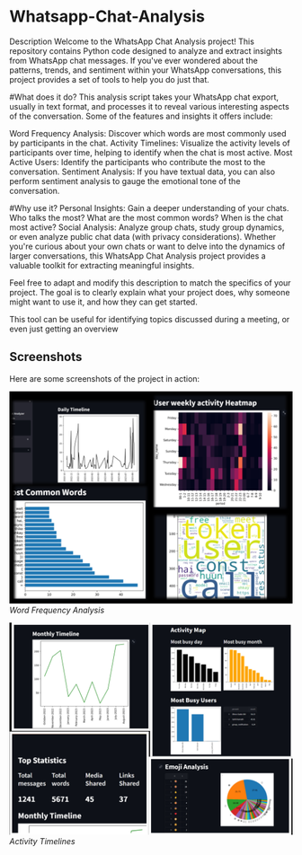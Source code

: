 # Whatsapp-Chat-Analysis

Description
Welcome to the WhatsApp Chat Analysis project! This repository contains Python code designed to analyze and extract insights from WhatsApp chat messages. If you've ever wondered about the patterns, trends, and sentiment within your WhatsApp conversations, this project provides a set of tools to help you do just that.

#What does it do?
This analysis script takes your WhatsApp chat export, usually in text format, and processes it to reveal various interesting aspects of the conversation. Some of the features and insights it offers include:

Word Frequency Analysis: Discover which words are most commonly used by participants in the chat.
Activity Timelines: Visualize the activity levels of participants over time, helping to identify when the chat is most active.
Most Active Users: Identify the participants who contribute the most to the conversation.
Sentiment Analysis: If you have textual data, you can also perform sentiment analysis to gauge the emotional tone of the conversation.

#Why use it?
Personal Insights: Gain a deeper understanding of your chats. Who talks the most? What are the most common words? When is the chat most active?
Social Analysis: Analyze group chats, study group dynamics, or even analyze public chat data (with privacy considerations).
Whether you're curious about your own chats or want to delve into the dynamics of larger conversations, this WhatsApp Chat Analysis project provides a valuable toolkit for extracting meaningful insights.

Feel free to adapt and modify this description to match the specifics of your project. The goal is to clearly explain what your project does, why someone might want to use it, and how they can get started.

This tool can be useful for identifying topics discussed during a meeting, or even just getting an overview

## Screenshots
Here are some screenshots of the project in action:

![Word Frequency Analysis](images/project1.jpg)
*Word Frequency Analysis*

![Activity Timelines](images/project2.jpg)
*Activity Timelines*
